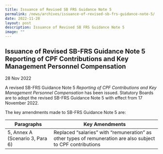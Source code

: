 ```yaml
---
title: Issuance of Revised SB FRS Guidance Note 5
permalink: /news/archives/issuance-of-revised-sb-frs-guidance-note-5/
date: 2022-11-28
layout: post
description: Issuance of Revised SB FRS Guidance Note 5
image: ""
---
```


Issuance of Revised SB-FRS Guidance Note 5 Reporting of CPF Contributions and Key Management Personnel Compensation
-------------------------------------------------------------------------------------------------------------------

28 Nov 2022

A revised SB-FRS Guidance Note 5 _Reporting of CPF Contributions and Key Management Personnel Compensation_ has been issued. Statutory Boards are to adopt the revised SB-FRS Guidance Note 5 with effect from 17 November 2022.

The key amendments made to SB-FRS Guidance Note 5 are:


| Paragraphs | Key Amendments | 
| -------- | -------- | 
| 5, Annex A (Scenario 3, Para 6) | Replaced “salaries” with “remuneration” as other types of remuneration are also subject to CPF contributions     |